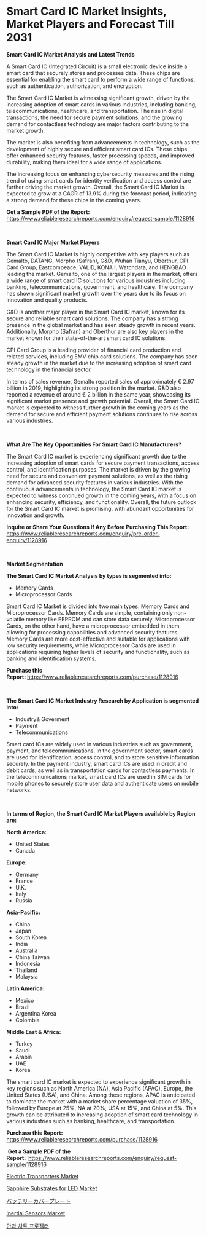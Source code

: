 <p><h1>Smart Card IC Market Insights, Market Players and Forecast Till 2031</h1></p><p><strong>Smart Card IC Market Analysis and Latest Trends</strong></p>
<p><p>A Smart Card IC (Integrated Circuit) is a small electronic device inside a smart card that securely stores and processes data. These chips are essential for enabling the smart card to perform a wide range of functions, such as authentication, authorization, and encryption.</p><p>The Smart Card IC Market is witnessing significant growth, driven by the increasing adoption of smart cards in various industries, including banking, telecommunications, healthcare, and transportation. The rise in digital transactions, the need for secure payment solutions, and the growing demand for contactless technology are major factors contributing to the market growth.</p><p>The market is also benefiting from advancements in technology, such as the development of highly secure and efficient smart card ICs. These chips offer enhanced security features, faster processing speeds, and improved durability, making them ideal for a wide range of applications.</p><p>The increasing focus on enhancing cybersecurity measures and the rising trend of using smart cards for identity verification and access control are further driving the market growth. Overall, the Smart Card IC Market is expected to grow at a CAGR of 13.9% during the forecast period, indicating a strong demand for these chips in the coming years.</p></p>
<p><strong>Get a Sample PDF of the Report:&nbsp;</strong> <a href="https://www.reliableresearchreports.com/enquiry/request-sample/1128916">https://www.reliableresearchreports.com/enquiry/request-sample/1128916</a></p>
<p>&nbsp;</p>
<p><strong>Smart Card IC Major Market Players</strong></p>
<p><p>The Smart Card IC Market is highly competitive with key players such as Gemalto, DATANG, Morpho (Safran), G&D, Wuhan Tianyu, Oberthur, CPI Card Group, Eastcompeace, VALID, KONA I, Watchdata, and HENGBAO leading the market. Gemalto, one of the largest players in the market, offers a wide range of smart card IC solutions for various industries including banking, telecommunications, government, and healthcare. The company has shown significant market growth over the years due to its focus on innovation and quality products.</p><p>G&D is another major player in the Smart Card IC market, known for its secure and reliable smart card solutions. The company has a strong presence in the global market and has seen steady growth in recent years. Additionally, Morpho (Safran) and Oberthur are also key players in the market known for their state-of-the-art smart card IC solutions.</p><p>CPI Card Group is a leading provider of financial card production and related services, including EMV chip card solutions. The company has seen steady growth in the market due to the increasing adoption of smart card technology in the financial sector.</p><p>In terms of sales revenue, Gemalto reported sales of approximately € 2.97 billion in 2019, highlighting its strong position in the market. G&D also reported a revenue of around € 2 billion in the same year, showcasing its significant market presence and growth potential. Overall, the Smart Card IC market is expected to witness further growth in the coming years as the demand for secure and efficient payment solutions continues to rise across various industries.</p></p>
<p>&nbsp;</p>
<p><strong>What Are The Key Opportunities For Smart Card IC Manufacturers?</strong></p>
<p><p>The Smart Card IC market is experiencing significant growth due to the increasing adoption of smart cards for secure payment transactions, access control, and identification purposes. The market is driven by the growing need for secure and convenient payment solutions, as well as the rising demand for advanced security features in various industries. With the continuous advancements in technology, the Smart Card IC market is expected to witness continued growth in the coming years, with a focus on enhancing security, efficiency, and functionality. Overall, the future outlook for the Smart Card IC market is promising, with abundant opportunities for innovation and growth.</p></p>
<p><strong>Inquire or Share Your Questions If Any Before Purchasing This Report:</strong> <a href="https://www.reliableresearchreports.com/enquiry/pre-order-enquiry/1128916">https://www.reliableresearchreports.com/enquiry/pre-order-enquiry/1128916</a></p>
<p>&nbsp;</p>
<p><strong>Market Segmentation</strong></p>
<p><strong>The Smart Card IC Market Analysis by types is segmented into:</strong></p>
<p><ul><li>Memory Cards</li><li>Microprocessor Cards</li></ul></p>
<p><p>Smart Card IC Market is divided into two main types: Memory Cards and Microprocessor Cards. Memory Cards are simple, containing only non-volatile memory like EEPROM and can store data securely. Microprocessor Cards, on the other hand, have a microprocessor embedded in them, allowing for processing capabilities and advanced security features. Memory Cards are more cost-effective and suitable for applications with low security requirements, while Microprocessor Cards are used in applications requiring higher levels of security and functionality, such as banking and identification systems.</p></p>
<p><strong>Purchase this Report:&nbsp;</strong><a href="https://www.reliableresearchreports.com/purchase/1128916">https://www.reliableresearchreports.com/purchase/1128916</a></p>
<p>&nbsp;</p>
<p><strong>The Smart Card IC Market Industry Research by Application is segmented into:</strong></p>
<p><ul><li>Industry& Goverment</li><li>Payment</li><li>Telecommunications</li></ul></p>
<p><p>Smart card ICs are widely used in various industries such as government, payment, and telecommunications. In the government sector, smart cards are used for identification, access control, and to store sensitive information securely. In the payment industry, smart card ICs are used in credit and debit cards, as well as in transportation cards for contactless payments. In the telecommunications market, smart card ICs are used in SIM cards for mobile phones to securely store user data and authenticate users on mobile networks.</p></p>
<p>&nbsp;</p>
<p><strong>In terms of Region, the Smart Card IC Market Players available by Region are:</strong></p>
<p>
    <p> <strong> North America: </strong>
        <ul>
            <li>United States</li>
            <li>Canada</li>
        </ul>
        </p> 
    <p> <strong> Europe: </strong>
        <ul>
            <li>Germany</li>
            <li>France</li>
            <li>U.K.</li>
            <li>Italy</li>
            <li>Russia</li>
        </ul>
        </p> 
    <p> <strong> Asia-Pacific: </strong>
        <ul>
            <li>China</li>
            <li>Japan</li>
            <li>South Korea</li>
            <li>India</li>
            <li>Australia</li>
            <li>China Taiwan</li>
            <li>Indonesia</li>
            <li>Thailand</li>
            <li>Malaysia</li>
        </ul>
        </p> 
    <p> <strong> Latin America: </strong>
        <ul>
            <li>Mexico</li>
            <li>Brazil</li>
            <li>Argentina Korea</li>
            <li>Colombia</li>
        </ul>
        </p> 
    <p> <strong> Middle East & Africa: </strong>
        <ul>
            <li>Turkey</li>
            <li>Saudi</li>
            <li>Arabia</li>
            <li>UAE</li>
            <li>Korea</li>
        </ul>
    </p>
    </p>
<p><p>The smart card IC market is expected to experience significant growth in key regions such as North America (NA), Asia Pacific (APAC), Europe, the United States (USA), and China. Among these regions, APAC is anticipated to dominate the market with a market share percentage valuation of 35%, followed by Europe at 25%, NA at 20%, USA at 15%, and China at 5%. This growth can be attributed to increasing adoption of smart card technology in various industries such as banking, healthcare, and transportation.</p></p>
<p><strong>Purchase this Report: </strong><a href="https://www.reliableresearchreports.com/purchase/1128916">https://www.reliableresearchreports.com/purchase/1128916</a></p>
<p>&nbsp;<strong>Get a Sample PDF of the Report:&nbsp;&nbsp;</strong><a href="https://www.reliableresearchreports.com/enquiry/request-sample/1128916">https://www.reliableresearchreports.com/enquiry/request-sample/1128916</a></p>
<p><strong></strong></p>
<p><p><a href="https://issuu.com/reportprime-2/docs/electric-transporters-market-size-2030.pptx">Electric Transporters Market</a></p><p><a href="https://github.com/juancolorado15/Market-Research-Report-List-2/blob/main/sapphire-substrates-for-led-market.md">Sapphire Substrates for LED Market</a></p><p><a href="https://github.com/EmoryYundt1935/Market-Research-Report-List-1/blob/main/450971612013.md">バッテリーカバープレート</a></p><p><a href="https://github.com/mahnoor2003/Market-Research-Report-List-3/blob/main/inertial-sensors-market.md">Inertial Sensors Market</a></p><p><a href="https://github.com/vskv4779xr1/Market-Research-Report-List-1/blob/main/511700511236.md">안과 차트 프로젝터</a></p></p>